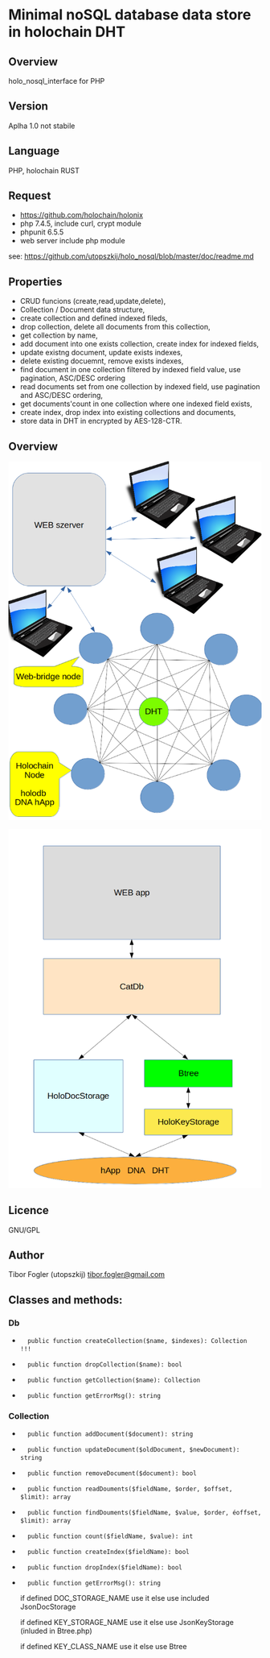 # Minimal noSQL database data store in holochain DHT

## Overview

 holo_nosql_interface  for PHP 
 
## Version
 
 Aplha 1.0  not stabile
 
## Language
 
 PHP, holochain RUST

## Request 

- https://github.com/holochain/holonix
- php 7.4.5,  include curl, crypt module
- phpunit 6.5.5
- web server include php module

see: https://github.com/utopszkij/holo_nosql/blob/master/doc/readme.md

## Properties 

- CRUD funcions (create,read,update,delete),
- Collection / Document data structure,
- create collection and defined indexed fileds,
- drop collection, delete all documents from this collection,
- get collection by name,
- add document into one exists collection, create index for indexed fields,
- update existng document, update exists indexes,
- delete existing docuemnt, remove exists indexes,
- find document in one collection filtered by indexed field value, use pagination, ASC/DESC ordering
- read documents set from one collection by indexed field, use pagination and ASC/DESC ordering,
- get documents'count in one collection where one indexed field exists,
- create index, drop index into existing collections and documents,
- store data in DHT in encrypted by AES-128-CTR.

## Overview

![](https://github.com/utopszkij/holo_nosql/blob/master/doc/holodb-koncepcio.png) 


![](https://github.com/utopszkij/holo_nosql/blob/master/doc/holodb-sw.png) 

## Licence
GNU/GPL

## Author
Tibor Fogler (utopszkij)
tibor.fogler@gmail.com

## Classes and methods:
### Db
-       public function createCollection($name, $indexes): Collection  !!! 
-       public function dropCollection($name): bool
-       public function getCollection($name): Collection
-       public function getErrorMsg(): string
###  Collection
-       public function addDocument($document): string
-       public function updateDocument($oldDocument, $newDocument): string
-       public function removeDocument($document): bool
-       public function readDouments($fieldName, $order, $offset, $limit): array
-       public function findDouments($fieldName, $value, $order, éoffset, $limit): array
-       public function count($fieldName, $value): int
-       public function createIndex($fieldName): bool
-       public function dropIndex($fieldName): bool
-       public function getErrorMsg(): string
 
  if defined DOC_STORAGE_NAME use it else use included JsonDocStorage
  
  if defined KEY_STORAGE_NAME use it else use JsonKeyStorage (inluded in Btree.php)
 
  if defined KEY_CLASS_NAME use it else use Btree
 